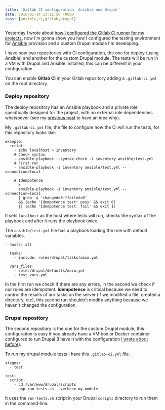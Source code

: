 ```yaml
---
title: 'Gitlab CI configuration, Ansible and Drupal'
date: 2016-01-14 13:11:50 +0000
tags: [ansible,ci,gitlab,drupal]
---
```

Yesterday I wrote about [how I configured the Gitlab CI runner for my projects][ci], now I'm gonna show you how I configured the testing environment for [Ansible][ans] provision and a custom Drupal module I'm developing.

I have now two repositories with CI configuration, the one for deploy (using Ansible) and another for the custom Drupal module. The tests will be run in a VM with Drupal and Ansible installed, this can be different in your configuration.

You can enable **Gitlab CI** in your Gitlab repository adding a `.gitlab-ci.yml` on the root directory.

### Deploy repository

The deploy repository has an Ansible playbook and a private role specifically designed for the project, with no external role dependencies whatsoever (see my [previous post][post] to have an idea why).

My `.gitlab-ci.yml` file, the file to configure how the CI will run the tests, for this repository looks like:

<pre><code class="language-yaml">example:
  script:
    - echo localhost > inventory
    # Check syntax
    - ansible-playbook --syntax-check -i inventory ansible/test.yml
    # First run
    - ansible-playbook -i inventory ansible/test.yml --connection=local

    # Idempotence
    - >
      ansible-playbook -i inventory ansible/test.yml --connection=local
      | grep -q 'changed=0.*failed=0'
      && (echo 'Idempotence test: pass' && exit 0)
      || (echo 'Idempotence test: fail' && exit 1)
</code></pre>

It sets `localhost` as the host where tests will run, checks the syntax of the playbook and after It runs the playbook twice.

The `ansible/test.yml` file has a playbook loading the role with default variables.

<pre><code class="language-yaml">- hosts: all

  tasks:
    - include: roles/drupal/tasks/main.yml

  vars_files:
    - roles/drupal/defaults/main.yml
    - test_vars.yml
</code></pre>

In the first run we check if there are any errors, in the second we check if our rules are idempotent. **Idempotence** is critical because we need to control  the results of our tasks on the server (if we modified a file, created a directory, etc), this second run shouldn't modify anything because we haven't changed the configuration.

### Drupal repository

The second repository is the one for the custom Drupal module, this configuration is easy if you already have a VM box or Docker container configured to run Drupal (I have It with the configuration [I wrote about before][post]).

To run my drupal module tests I have this `.gitlab-ci.yml` file.

<pre><code class="language-yaml">stages:
  - test

test:
  script:
    - cd /var/www/drupal/scripts
    - php run-tests.sh --verbose my_module
</code></pre>

It uses the `run-tests.sh` script in your Drupal `scripts` directory to run them in the command-line.

[ci]: https://javaguirre.net/2016/01/13/gitlab-ci-configuration-the-runner/
[post]: https://javaguirre.net/2015/12/18/from-ova-to-a-ready-to-develop-vagrant-machine-ansible/
[ans]: http://www.ansible.com/
